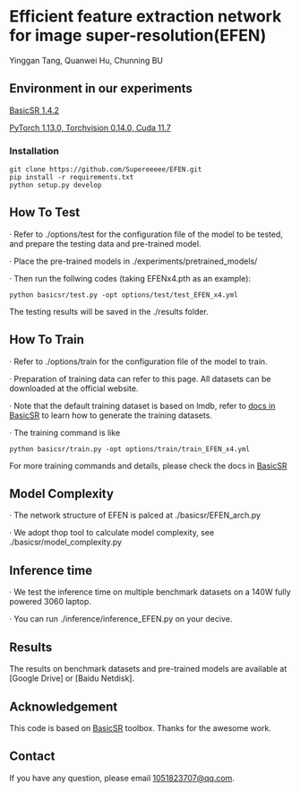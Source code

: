 # Efficient feature extraction network for image super-resolution(EFEN)
Yinggan Tang, Quanwei Hu, Chunning BU

## Environment in our experiments

[BasicSR 1.4.2](https://github.com/XPixelGroup/BasicSR)

[PyTorch 1.13.0, Torchvision 0.14.0, Cuda 11.7](https://pytorch.org/get-started/previous-versions/)

### Installation
```
git clone https://github.com/Supereeeee/EFEN.git
pip install -r requirements.txt
python setup.py develop
```

## How To Test
· Refer to ./options/test for the configuration file of the model to be tested, and prepare the testing data and pre-trained model.  

· Place the pre-trained models in ./experiments/pretrained_models/  

· Then run the follwing codes (taking EFENx4.pth as an example):  

```
python basicsr/test.py -opt options/test/test_EFEN_x4.yml
```
The testing results will be saved in the ./results folder.

## How To Train
· Refer to ./options/train for the configuration file of the model to train.  

· Preparation of training data can refer to this page. All datasets can be downloaded at the official website.  

· Note that the default training dataset is based on lmdb, refer to [docs in BasicSR](https://github.com/XPixelGroup/BasicSR/blob/master/docs/DatasetPreparation.md) to learn how to generate the training datasets.  

· The training command is like  
```
python basicsr/train.py -opt options/train/train_EFEN_x4.yml
```
For more training commands and details, please check the docs in [BasicSR](https://github.com/XPixelGroup/BasicSR)  

## Model Complexity
· The network structure of EFEN is palced at ./basicsr/EFEN_arch.py

· We adopt thop tool to calculate model complexity, see ./basicsr/model_complexity.py

## Inference time
· We test the inference time on multiple benchmark datasets on a 140W fully powered 3060 laptop. 

· You can run ./inference/inference_EFEN.py on your decive.

## Results
The results on benchmark datasets and pre-trained models are available at [Google Drive] or [Baidu Netdisk].

## Acknowledgement
This code is based on [BasicSR](https://github.com/XPixelGroup/BasicSR) toolbox. Thanks for the awesome work.

## Contact
If you have any question, please email 1051823707@qq.com.
